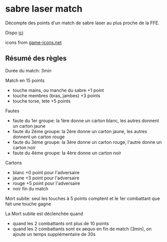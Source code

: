 # sabre laser match

Décompte des points d'un match de sabre laser au plus proche de la FFE.

Dispo [ici](https://yannickbattail.github.io/sabre-laser-match/index.html)

icons from [game-icons.net](https://game-icons.net/)

## Résumé des règles

Durée du match: 3min

Match en 15 points

- touche mains, ou manche du sabre +1 point
- touche membres (bras, jambes) +3 points
- touche torse, tete +5 points

Fautes

- faute du 1er groupe: la 1ère donne un carton blanc, les autres donnent un carton jaune
- faute du 2ème groupe: la 2ère donne un carton jaune, les autres donnent un carton rouge
- faute du 3ème groupe: la 3ère donne un carton rouge, l'autre donne un carton noir
- faute du 4ème groupe: la 4ère donne un carton noir

Cartons

- blanc +0 point pour l'adversaire
- jaune +3 point pour l'adversaire
- rouge +5 point pour l'adversaire
- noir fin du match

Mort subite: seul les touches à 5 points comptent et le 1er combattant que fait une touche gagne

La Mort subite est déclenchée quand

- quand les 2 combattants ont plus de 10 points
- quand les 2 combattants sont ex aequo en fin de match (3min), on ajoute un temps supplémentaire de 30s
